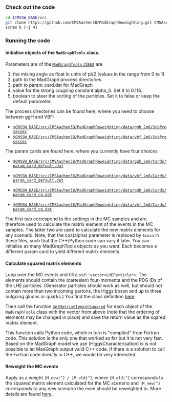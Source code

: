 ### Check out the code

```bash
cd $CMSSW_BASE/src
git clone https://github.com/CMSAachen3B/MadGraphReweighting.git CMSAachen3B/MadGraphReweighting
scram b [-j 4]
```

### Running the code

#### Initialise objects of the `MadGraphTools` class.

Parameters are of the [`MadGraphTools` class](https://github.com/CMSAachen3B/MadGraphReweighting/blob/master/interface/MadGraphTools.h#L33-L34) are

1. the mixing angle as float in units of pi/2 (values in the range from 0 to 1)
1. path to the MadGraph process directories
1. path to param_card.dat for MadGraph
1. value for the strong coupling constant alpha_S. Set it to 0.118.
1. boolean to steer the sorting of the particles. Set it to false or keep the default parameter.

The process directories can be found here, where you need to choose between ggH and VBF:
- [`$CMSSW_BASE/src/CMSAachen3B/MadGraphReweighting/data/ggh_2p6/SubProcesses`](https://github.com/CMSAachen3B/MadGraphReweighting/tree/master/data/vbf_2p6/SubProcesses)
- [`$CMSSW_BASE/src/CMSAachen3B/MadGraphReweighting/data/vbf_2p6/SubProcesses`](https://github.com/CMSAachen3B/MadGraphReweighting/tree/master/data/vbf_2p6/SubProcesses)

The param cards are found here, where you currently have four choices
- [`$CMSSW_BASE/src/CMSAachen3B/MadGraphReweighting/data/ggh_2p6/Cards/param_card_default.dat`](https://github.com/CMSAachen3B/MadGraphReweighting/tree/master/data/ggh_2p6/Cards/param_card_default.dat)
- [`$CMSSW_BASE/src/CMSAachen3B/MadGraphReweighting/data/vbf_2p6/Cards/param_card_default.dat`](https://github.com/CMSAachen3B/MadGraphReweighting/tree/master/data/vbf_2p6/Cards/param_card_default.dat)

- [`$CMSSW_BASE/src/CMSAachen3B/MadGraphReweighting/data/ggh_2p6/Cards/param_card_cp.dat`](https://github.com/CMSAachen3B/MadGraphReweighting/tree/master/data/ggh_2p6/Cards/param_card_cp.dat)
- [`$CMSSW_BASE/src/CMSAachen3B/MadGraphReweighting/data/vbf_2p6/Cards/param_card_cp.dat`](https://github.com/CMSAachen3B/MadGraphReweighting/tree/master/data/vbf_2p6/Cards/param_card_cp.dat)

The first two correspond to the settings in the MC samples and are therefore used to calculate the matrix element of the events in the MC samples. The latter two are used to calculate the new matrix elements for any scenario. Note, that the cos(alpha) parameter is replaced by `$cosa` in these files, such that the C++/Python code can vary it later. You can initialise as many MadGraphTools objects as you want. Each becomes a different param card to yield different matrix elements.


#### Calculate squared matrix elements

Loop over the MC events and fill a `std::vector<LHEParticle*>`. The elements should contain the (cartesian) four-momenta and the PDG IDs of the LHE particles. (Generator particles should work as well, but should not contain more than two incoming partons, the Higgs boson and up to three outgoing gluons or quarks.) You find the class definition [here](https://github.com/CMSAachen3B/MadGraphReweighting/blob/master/interface/MadGraphTools.h#L12-L25).

Then call the function [`GetMatrixElementSquared`](https://github.com/CMSAachen3B/MadGraphReweighting/blob/master/interface/MadGraphTools.h#L38) for each object of the `MadGraphTools` class with the vector from above (note that the ordering of elements may be changed in place) and save the return value as the sqared matrix element.

This function calls Python code, which in turn is "compiled" from Fortran code. This solution is the only one that worked so far but it is not very fast. Based on the MadGraph model we use (HiggsCharacterisation) is is not possible to let MadGraph output valid C++ code. If there is a solution to call the Fortran code directly in C++, we would be very interested.


#### Reweight the MC events

Apply as a weight `|M_new|^2 / |M_old|^2`, where `|M_old|^2` corresponds to the squared matrix element calculated for the MC scenario and `|M_new|^2` corresponds to any new scenario the even should be reweighted to. More details are found [here](https://cp3.irmp.ucl.ac.be/projects/madgraph/wiki/Reweight).

